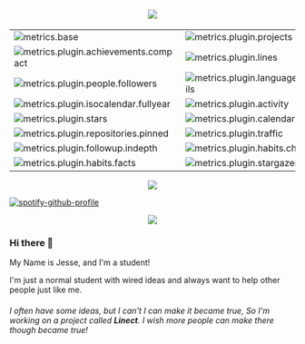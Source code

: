 <h1 align="center">
<img src="https://readme-typing-svg.demolab.com/?font=Montserrat&size=25&duration=1000&pause=1000&color=FFBF85&background=73A6FF00&center=true&vCenter=true&width=500&lines=Hiiiiiii+%5E-%5E;I%27m+Jesse!++%E2%88%A0(+%E1%90%9B+%E3%80%8D%E2%88%A0)%EF%BC%BF;Nice+to+meet+you!;Welcome+to+my+Github+profile!+(%C2%B4%E2%96%BD%EF%BD%80)">
</h1>




<table>
    <tr>
        <td><img src="https://cdn.jsdelivr.net/gh/Jesse-0x/Jesse-0x/metrics/metrics.base.svg" alt="metrics.base" /></td>
        <td><img src="https://cdn.jsdelivr.net/gh/Jesse-0x/Jesse-0x/metrics/metrics.plugin.projects.svg" alt="metrics.plugin.projects" /></td>
    </tr>
    <tr>
        <td><img src="https://cdn.jsdelivr.net/gh/Jesse-0x/Jesse-0x/metrics/metrics.plugin.achievements.compact.svg" alt="metrics.plugin.achievements.compact" /></td>
        <td><img src="https://cdn.jsdelivr.net/gh/Jesse-0x/Jesse-0x/metrics/metrics.plugin.lines.svg" alt="metrics.plugin.lines" /></td>
    </tr>
    <tr>
        <td><img src="https://cdn.jsdelivr.net/gh/Jesse-0x/Jesse-0x/metrics/metrics.plugin.people.followers.svg" alt="metrics.plugin.people.followers" /></td>
        <td><img src="https://cdn.jsdelivr.net/gh/Jesse-0x/Jesse-0x/metrics/metrics.plugin.languages.details.svg" alt="metrics.plugin.languages.details" /></td>
    </tr>
    <tr>
        <td><img src="https://cdn.jsdelivr.net/gh/Jesse-0x/Jesse-0x/metrics/metrics.plugin.isocalendar.fullyear.svg" alt="metrics.plugin.isocalendar.fullyear" /></td>
        <td><img src="https://cdn.jsdelivr.net/gh/Jesse-0x/Jesse-0x/metrics/metrics.plugin.activity.svg" alt="metrics.plugin.activity" /></td>
    </tr>
    <tr>
        <td><img src="https://cdn.jsdelivr.net/gh/Jesse-0x/Jesse-0x/metrics/metrics.plugin.stars.svg" alt="metrics.plugin.stars" /></td>
        <td><img src="https://cdn.jsdelivr.net/gh/Jesse-0x/Jesse-0x/metrics/metrics.plugin.calendar.full.svg" alt="metrics.plugin.calendar.full" /></td>
    </tr>
    <tr>
        <td><img src="https://cdn.jsdelivr.net/gh/Jesse-0x/Jesse-0x/metrics/metrics.plugin.repositories.pinned.svg" alt="metrics.plugin.repositories.pinned" /></td>
        <td><img src="https://cdn.jsdelivr.net/gh/Jesse-0x/Jesse-0x/metrics/metrics.plugin.traffic.svg" alt="metrics.plugin.traffic" /></td>
    </tr>
    <tr>
        <td><img src="https://cdn.jsdelivr.net/gh/Jesse-0x/Jesse-0x/metrics/metrics.plugin.followup.indepth.svg" alt="metrics.plugin.followup.indepth" /></td>
        <td><img src="https://cdn.jsdelivr.net/gh/Jesse-0x/Jesse-0x/metrics/metrics.plugin.habits.charts.svg" alt="metrics.plugin.habits.charts" /></td>
    </tr>
    <tr>
        <td><img src="https://cdn.jsdelivr.net/gh/Jesse-0x/Jesse-0x/metrics/metrics.plugin.habits.facts.svg" alt="metrics.plugin.habits.facts" /></td>
        <td><img src="https://cdn.jsdelivr.net/gh/Jesse-0x/Jesse-0x/metrics/metrics.plugin.stargazers.svg" alt="metrics.plugin.stargazers" /></td>

</table>





<div align="center">
    <img  src="https://komarev.com/ghpvc/?username=Jesse-0x&color=brightgreen&style=for-the-badge&label=This+is+my+profile+view+counts(%C2%B4%E2%96%BD%EF%BD%80):++++++" />
</div>

[![spotify-github-profile](https://spotify-github-profile.vercel.app/api/view?uid=5a61nsh05fqgawslcdopik1m6&cover_image=true&theme=default&show_offline=false&background_color=212121&interchange=false&bar_color=53b14f&bar_color_cover=true&interchange=true&interchange=true)](https://spotify-github-profile.vercel.app/api/view?uid=5a61nsh05fqgawslcdopik1m6&redirect=true)

<div align="center">
    <img  src="https://streak-stats.demolab.com?user=Chara-0x&theme=dark&border_radius=5&date_format=M%20j%5B%2C%20Y%5D" />
</div>


### Hi there 👋

<!--
**jgong-whschool/jgong-whschool** is a ✨ _special_ ✨ repository because its `README.md` (this file) appears on your GitHub profile.

Here are some ideas to get you started:

- 🔭 I’m currently working on ...
- 🌱 I’m currently learning ...
- 👯 I’m looking to collaborate on ...
- 🤔 I’m looking for help with ...
- 💬 Ask me about ...
- 📫 How to reach me: ...
- 😄 Pronouns: ...
- ⚡ Fun fact: ...
-->
My Name is Jesse, and I'm a student!

I'm just a normal student with wired ideas and always want to help other people just like me.

###### I often have some ideas, but I can't  I can make it became true, So I'm working on a project called ***Linect***. I wish more people can make there though became true!

